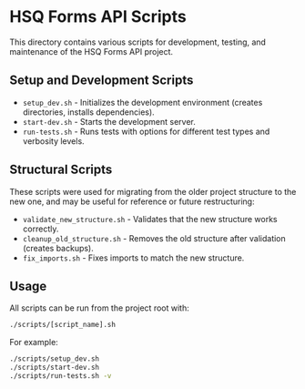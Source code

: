 # HSQ Forms API Scripts

This directory contains various scripts for development, testing, and maintenance of the HSQ Forms API project.

## Setup and Development Scripts

- `setup_dev.sh` - Initializes the development environment (creates directories, installs dependencies).
- `start-dev.sh` - Starts the development server.
- `run-tests.sh` - Runs tests with options for different test types and verbosity levels.

## Structural Scripts

These scripts were used for migrating from the older project structure to the new one, and may be useful for reference or future restructuring:

- `validate_new_structure.sh` - Validates that the new structure works correctly.
- `cleanup_old_structure.sh` - Removes the old structure after validation (creates backups).
- `fix_imports.sh` - Fixes imports to match the new structure.

## Usage

All scripts can be run from the project root with:

```bash
./scripts/[script_name].sh
```

For example:
```bash
./scripts/setup_dev.sh
./scripts/start-dev.sh
./scripts/run-tests.sh -v
```
